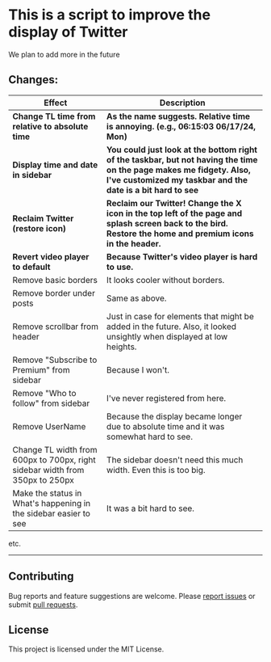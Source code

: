 # This is a script to improve the display of Twitter

We plan to add more in the future

## Changes:

| Effect                                                                       | Description                                                                                                                                                                          |
| ---------------------------------------------------------------------------- | ------------------------------------------------------------------------------------------------------------------------------------------------------------------------------------ |
| **Change TL time from relative to absolute time**                            | **As the name suggests. Relative time is annoying. (e.g., 06:15:03 06/17/24, Mon)**                                                                                                  |
| **Display time and date in sidebar**                                         | **You could just look at the bottom right of the taskbar, but not having the time on the page makes me fidgety. Also, I've customized my taskbar and the date is a bit hard to see** |
| **Reclaim Twitter (restore icon)**                                           | **Reclaim our Twitter! Change the X icon in the top left of the page and splash screen back to the bird. Restore the home and premium icons in the header.**                         |
| **Revert video player to default**                                           | **Because Twitter's video player is hard to use.**                                                                                                                                   |
| Remove basic borders                                                         | It looks cooler without borders.                                                                                                                                                     |
| Remove border under posts                                                    | Same as above.                                                                                                                                                                       |
| Remove scrollbar from header                                                 | Just in case for elements that might be added in the future. Also, it looked unsightly when displayed at low heights.                                                                |
| Remove "Subscribe to Premium" from sidebar                                   | Because I won't.                                                                                                                                                                     |
| Remove "Who to follow" from sidebar                                          | I've never registered from here.                                                                                                                                                     |
| Remove UserName                                                              | Because the display became longer due to absolute time and it was somewhat hard to see.                                                                                              |
| Change TL width from 600px to 700px, right sidebar width from 350px to 250px | The sidebar doesn't need this much width. Even this is too big.                                                                                                                      |
| Make the status in What's happening in the sidebar easier to see             | It was a bit hard to see.                                                                                                                                                            |

etc.

---

## Contributing

Bug reports and feature suggestions are welcome. Please [report issues](https://github.com/yossy17/twitter-kaizen/issues) or submit [pull requests](https://github.com/yossy17/twitter-kaizen/pulls).

## License

This project is licensed under the MIT License.
